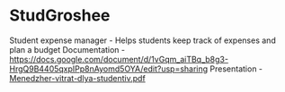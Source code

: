 # StudGroshee
Student expense manager - Helps students keep track of expenses and plan a budget
Documentation - https://docs.google.com/document/d/1vGqm_aiTBq_b8g3-HrgQ9B4405qxpIPp8nAyomd5OYA/edit?usp=sharing
Presentation - [Menedzher-vitrat-dlya-studentiv.pdf](https://github.com/user-attachments/files/19904985/Menedzher-vitrat-dlya-studentiv.pdf)
